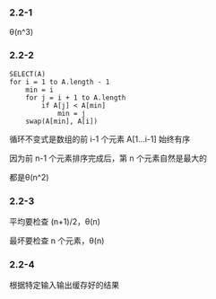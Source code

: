 ### 2.2-1

θ(n^3)

### 2.2-2

```
SELECT(A)
for i = 1 to A.length - 1
    min = i
    for j = i + 1 to A.length
        if A[j] < A[min]
            min = j
    swap(A[min], A[i])
```

循环不变式是数组的前 i-1 个元素 A[1...i-1] 始终有序

因为前 n-1 个元素排序完成后，第 n 个元素自然是最大的

都是θ(n^2)

### 2.2-3

平均要检查 (n+1)/2，θ(n)

最坏要检查 n 个元素，θ(n)

### 2.2-4

根据特定输入输出缓存好的结果